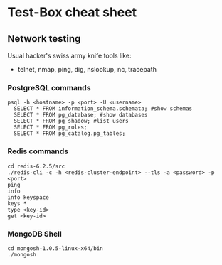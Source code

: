 # Test-Box cheat sheet

## Network testing
Usual hacker's swiss army knife tools like:
* telnet, nmap, ping, dig, nslookup, nc, tracepath

### PostgreSQL commands
```
psql -h <hostname> -p <port> -U <username>
  SELECT * FROM information_schema.schemata; #show schemas
  SELECT * FROM pg_database; #show databases
  SELECT * FROM pg_shadow; #list users 
  SELECT * FROM pg_roles;
  SELECT * FROM pg_catalog.pg_tables;
```

### Redis commands
```
cd redis-6.2.5/src
./redis-cli -c -h <redis-cluster-endpoint> --tls -a <password> -p <port>
ping
info 
info keyspace
keys *
type <key-id>
get <key-id>
```

### MongoDB Shell
```
cd mongosh-1.0.5-linux-x64/bin
./mongosh 
```